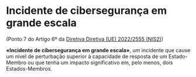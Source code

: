 # Incidente de cibersegurança em grande escala
(Ponto 7 do Artigo 6º da [Diretiva Diretiva (UE) 2022/2555 (NIS2)](https://eur-lex.europa.eu/legal-content/PT/TXT/?uri=CELEX:32022L2555))

**«Incidente de cibersegurança em grande escala»**, um incidente que cause um nível de perturbação superior à capacidade de resposta de um Estado-Membro ou que tenha um impacto significativo em, pelo menos, dois Estados-Membros.